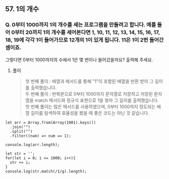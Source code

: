 ## 57. 1의 개수

### Q. 0부터 1000까지 1의 개수를 세는 프로그램을 만들려고 합니다. 예를 들어 0부터 20까지 1의 개수를 세어본다면 1, 10, 11, 12, 13, 14, 15, 16, 17, 18, 19에 각각 1이 들어가므로 12개의 1이 있게 됩니다. 11은 1이 2번 들어간 셈이죠.

그렇다면 0부터 1000까지의 수에서 1은 몇 번이나 들어갔을까요? 출력해 주세요.

1. 풀이

   > 첫 번째 풀이 : 배열과 메서드를 통해 "1"이 포함된 배열을 반환 받아 그 길이를 출력했습니다.  
   > 두 번째 풀이 : 반복문으로 0부터 1000까지 문자열로 저장하고 저장된 문자열을 match 메서드와 정규식 표현으로 1을 찾아 그 길이를 출력했습니다.  
   > 첫 번째 풀이는 많은 메서드를 사용하였으며, 0부터 1000까지 정도되는 배열 길이를 탐색하여 효율성을 봤을 때 좋은 코드는 아닌 것 같습니다.

```
let arr = Array.from(Array(1001).keys())
  .join("")
  .split("")
  .filter((num) => num == 1);

console.log(arr.length);
```

```
let str = '';
for(let i = 0; i <= 1000; i++){
  str += i;
}
console.log(str.match(/1/g).length);
```
